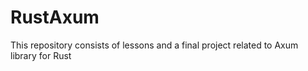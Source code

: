 # RustAxum
This repository consists of lessons and a final project related to Axum library for Rust
